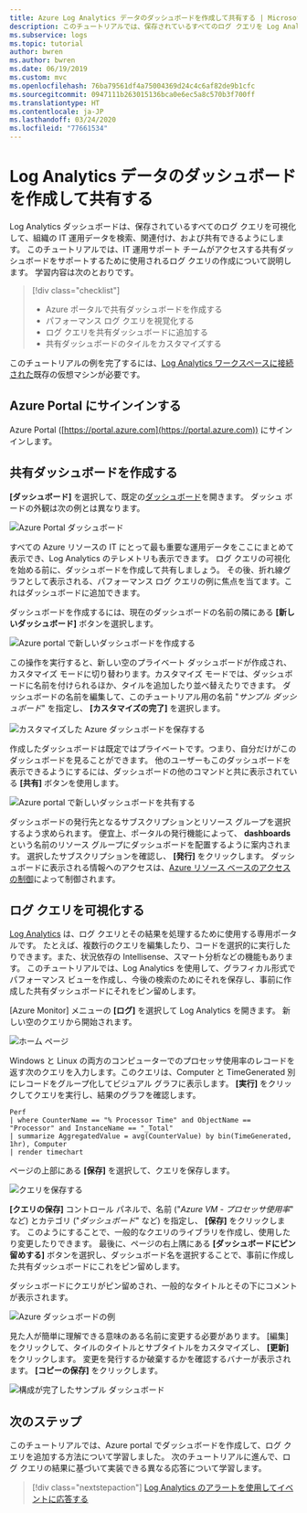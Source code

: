 ```yaml
---
title: Azure Log Analytics データのダッシュボードを作成して共有する | Microsoft Docs
description: このチュートリアルでは、保存されているすべてのログ クエリを Log Analytics ダッシュボードに可視化して、環境をわかりやすく表示できるようにする方法について説明します。
ms.subservice: logs
ms.topic: tutorial
author: bwren
ms.author: bwren
ms.date: 06/19/2019
ms.custom: mvc
ms.openlocfilehash: 76ba79561df4a75004369d24c4c6af82de9b1cfc
ms.sourcegitcommit: 0947111b263015136bca0e6ec5a8c570b3f700ff
ms.translationtype: HT
ms.contentlocale: ja-JP
ms.lasthandoff: 03/24/2020
ms.locfileid: "77661534"
---
```

# <a name="create-and-share-dashboards-of-log-analytics-data"></a>Log Analytics データのダッシュボードを作成して共有する

Log Analytics ダッシュボードは、保存されているすべてのログ クエリを可視化して、組織の IT 運用データを検索、関連付け、および共有できるようにします。  このチュートリアルでは、IT 運用サポート チームがアクセスする共有ダッシュボードをサポートするために使用されるログ クエリの作成について説明します。  学習内容は次のとおりです。

> [!div class="checklist"]
> * Azure ポータルで共有ダッシュボードを作成する
> * パフォーマンス ログ クエリを視覚化する 
> * ログ クエリを共有ダッシュボードに追加する 
> * 共有ダッシュボードのタイルをカスタマイズする

このチュートリアルの例を完了するには、[Log Analytics ワークスペースに接続された](quick-collect-azurevm.md)既存の仮想マシンが必要です。  
 
## <a name="sign-in-to-azure-portal"></a>Azure Portal にサインインする
Azure Portal ([https://portal.azure.com](https://portal.azure.com)) にサインインします。 

## <a name="create-a-shared-dashboard"></a>共有ダッシュボードを作成する
**[ダッシュボード]** を選択して、既定の[ダッシュボード](../../azure-portal/azure-portal-dashboards.md)を開きます。 ダッシュ ボードの外観は次の例とは異なります。

![Azure Portal ダッシュボード](media/tutorial-logs-dashboards/log-analytics-portal-dashboard.png)

すべての Azure リソースの IT にとって最も重要な運用データをここにまとめて表示でき、Log Analytics のテレメトリも表示できます。  ログ クエリの可視化を始める前に、ダッシュボードを作成して共有しましょう。  その後、折れ線グラフとして表示される、パフォーマンス ログ クエリの例に焦点を当てます。これはダッシュボードに追加できます。  

ダッシュボードを作成するには、現在のダッシュボードの名前の隣にある **[新しいダッシュボード]** ボタンを選択します。

![Azure portal で新しいダッシュボードを作成する](media/tutorial-logs-dashboards/log-analytics-create-dashboard-01.png)

この操作を実行すると、新しい空のプライベート ダッシュボードが作成され、カスタマイズ モードに切り替わります。カスタマイズ モードでは、ダッシュボードに名前を付けられるほか、タイルを追加したり並べ替えたりできます。 ダッシュボードの名前を編集して、このチュートリアル用の名前 "*サンプル ダッシュボード*" を指定し、 **[カスタマイズの完了]** を選択します。<br><br> ![カスタマイズした Azure ダッシュボードを保存する](media/tutorial-logs-dashboards/log-analytics-create-dashboard-02.png)

作成したダッシュボードは既定ではプライベートです。つまり、自分だけがこのダッシュボードを見ることができます。 他のユーザーもこのダッシュボードを表示できるようにするには、ダッシュボードの他のコマンドと共に表示されている **[共有]** ボタンを使用します。

![Azure portal で新しいダッシュボードを共有する](media/tutorial-logs-dashboards/log-analytics-share-dashboard.png) 

ダッシュボードの発行先となるサブスクリプションとリソース グループを選択するよう求められます。 便宜上、ポータルの発行機能によって、 **dashboards**という名前のリソース グループにダッシュボードを配置するように案内されます。  選択したサブスクリプションを確認し、 **[発行]** をクリックします。  ダッシュボードに表示される情報へのアクセスは、[Azure リソース ベースのアクセスの制御](../../role-based-access-control/role-assignments-portal.md)によって制御されます。   

## <a name="visualize-a-log-query"></a>ログ クエリを可視化する
[Log Analytics](../log-query/get-started-portal.md) は、ログ クエリとその結果を処理するために使用する専用ポータルです。 たとえば、複数行のクエリを編集したり、コードを選択的に実行したりできます。また、状況依存の Intellisense、スマート分析などの機能もあります。 このチュートリアルでは、Log Analytics を使用して、グラフィカル形式でパフォーマンス ビューを作成し、今後の検索のためにそれを保存し、事前に作成した共有ダッシュボードにそれをピン留めします。

[Azure Monitor] メニューの **[ログ]** を選択して Log Analytics を開きます。 新しい空のクエリから開始されます。

![ホーム ページ](media/tutorial-logs-dashboards/homepage.png)

Windows と Linux の両方のコンピューターでのプロセッサ使用率のレコードを返す次のクエリを入力します。このクエリは、Computer と TimeGenerated 別にレコードをグループ化してビジュアル グラフに表示します。 **[実行]** をクリックしてクエリを実行し、結果のグラフを確認します。

```Kusto
Perf 
| where CounterName == "% Processor Time" and ObjectName == "Processor" and InstanceName == "_Total" 
| summarize AggregatedValue = avg(CounterValue) by bin(TimeGenerated, 1hr), Computer 
| render timechart
```

ページの上部にある **[保存]** を選択して、クエリを保存します。

![クエリを保存する](media/tutorial-logs-dashboards/save-query.png)

**[クエリの保存]** コントロール パネルで、名前 ("*Azure VM - プロセッサ使用率*" など) とカテゴリ ("*ダッシュボード*" など) を指定し、 **[保存]** をクリックします。  このようにすることで、一般的なクエリのライブラリを作成し、使用したり変更したりできます。  最後に、ページの右上隅にある **[ダッシュボードにピン留めする]** ボタンを選択し、ダッシュボード名を選択することで、事前に作成した共有ダッシュボードにこれをピン留めします。

ダッシュボードにクエリがピン留めされ、一般的なタイトルとその下にコメントが表示されます。

![Azure ダッシュボードの例](media/tutorial-logs-dashboards/log-analytics-modify-dashboard-01.png)

 見た人が簡単に理解できる意味のある名前に変更する必要があります。  [編集] をクリックして、タイルのタイトルとサブタイトルをカスタマイズし、 **[更新]** をクリックします。  変更を発行するか破棄するかを確認するバナーが表示されます。  **[コピーの保存]** をクリックします。  

![構成が完了したサンプル ダッシュボード](media/tutorial-logs-dashboards/log-analytics-modify-dashboard-02.png)

## <a name="next-steps"></a>次のステップ
このチュートリアルでは、Azure portal でダッシュボードを作成して、ログ クエリを追加する方法について学習しました。  次のチュートリアルに進んで、ログ クエリの結果に基づいて実装できる異なる応答について学習します。  

> [!div class="nextstepaction"]
> [Log Analytics のアラートを使用してイベントに応答する](tutorial-response.md)
